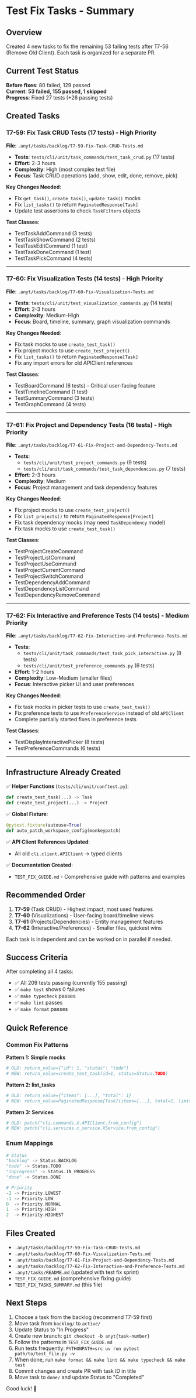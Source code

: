 # Test Fix Tasks - Summary

## Overview

Created 4 new tasks to fix the remaining 53 failing tests after T7-56 (Remove Old Client). Each task is organized for a separate PR.

## Current Test Status

**Before fixes**: 80 failed, 129 passed  
**Current**: **53 failed, 155 passed, 1 skipped**  
**Progress**: Fixed 27 tests (+26 passing tests)

## Created Tasks

### T7-59: Fix Task CRUD Tests (17 tests) - High Priority
**File**: `.anyt/tasks/backlog/T7-59-Fix-Task-CRUD-Tests.md`

- **Tests**: `tests/cli/unit/task_commands/test_task_crud.py` (17 tests)
- **Effort**: 2-3 hours
- **Complexity**: High (most complex test file)
- **Focus**: Task CRUD operations (add, show, edit, done, remove, pick)

**Key Changes Needed**:
- Fix `get_task()`, `create_task()`, `update_task()` mocks
- Fix `list_tasks()` to return `PaginatedResponse[Task]`
- Update test assertions to check `TaskFilters` objects

**Test Classes**:
- TestTaskAddCommand (3 tests)
- TestTaskShowCommand (2 tests)
- TestTaskEditCommand (1 test)
- TestTaskDoneCommand (1 test)
- TestTaskPickCommand (4 tests)

---

### T7-60: Fix Visualization Tests (14 tests) - High Priority
**File**: `.anyt/tasks/backlog/T7-60-Fix-Visualization-Tests.md`

- **Tests**: `tests/cli/unit/test_visualization_commands.py` (14 tests)
- **Effort**: 2-3 hours
- **Complexity**: Medium-High
- **Focus**: Board, timeline, summary, graph visualization commands

**Key Changes Needed**:
- Fix task mocks to use `create_test_task()`
- Fix project mocks to use `create_test_project()`
- Fix `list_tasks()` to return `PaginatedResponse[Task]`
- Fix any import errors for old APIClient references

**Test Classes**:
- TestBoardCommand (6 tests) - Critical user-facing feature
- TestTimelineCommand (1 test)
- TestSummaryCommand (3 tests)
- TestGraphCommand (4 tests)

---

### T7-61: Fix Project and Dependency Tests (16 tests) - High Priority
**File**: `.anyt/tasks/backlog/T7-61-Fix-Project-and-Dependency-Tests.md`

- **Tests**: 
  - `tests/cli/unit/test_project_commands.py` (9 tests)
  - `tests/cli/unit/task_commands/test_task_dependencies.py` (7 tests)
- **Effort**: 2-3 hours
- **Complexity**: Medium
- **Focus**: Project management and task dependency features

**Key Changes Needed**:
- Fix project mocks to use `create_test_project()`
- Fix `list_projects()` to return `PaginatedResponse[Project]`
- Fix task dependency mocks (may need `TaskDependency` model)
- Fix task mocks to use `create_test_task()`

**Test Classes**:
- TestProjectCreateCommand
- TestProjectListCommand
- TestProjectUseCommand
- TestProjectCurrentCommand
- TestProjectSwitchCommand
- TestDependencyAddCommand
- TestDependencyListCommand
- TestDependencyRemoveCommand

---

### T7-62: Fix Interactive and Preference Tests (14 tests) - Medium Priority
**File**: `.anyt/tasks/backlog/T7-62-Fix-Interactive-and-Preference-Tests.md`

- **Tests**:
  - `tests/cli/unit/task_commands/test_task_pick_interactive.py` (8 tests)
  - `tests/cli/unit/test_preference_commands.py` (6 tests)
- **Effort**: 1-2 hours
- **Complexity**: Low-Medium (smaller files)
- **Focus**: Interactive picker UI and user preferences

**Key Changes Needed**:
- Fix task mocks in picker tests to use `create_test_task()`
- Fix preference tests to use `PreferenceService` instead of old `APIClient`
- Complete partially started fixes in preference tests

**Test Classes**:
- TestDisplayInteractivePicker (8 tests)
- TestPreferenceCommands (6 tests)

---

## Infrastructure Already Created

✅ **Helper Functions** (`tests/cli/unit/conftest.py`):
```python
def create_test_task(...) -> Task
def create_test_project(...) -> Project
```

✅ **Global Fixture**:
```python
@pytest.fixture(autouse=True)
def auto_patch_workspace_config(monkeypatch)
```

✅ **API Client References Updated**:
- All old `cli.client.APIClient` → typed clients

✅ **Documentation Created**:
- `TEST_FIX_GUIDE.md` - Comprehensive guide with patterns and examples

## Recommended Order

1. **T7-59** (Task CRUD) - Highest impact, most used features
2. **T7-60** (Visualizations) - User-facing board/timeline views
3. **T7-61** (Projects/Dependencies) - Entity management features
4. **T7-62** (Interactive/Preferences) - Smaller files, quickest wins

Each task is independent and can be worked on in parallel if needed.

## Success Criteria

After completing all 4 tasks:
- ✅ All 209 tests passing (currently 155 passing)
- ✅ `make test` shows 0 failures
- ✅ `make typecheck` passes
- ✅ `make lint` passes
- ✅ `make format` passes

## Quick Reference

### Common Fix Patterns

**Pattern 1: Simple mocks**
```python
# OLD: return_value={"id": 1, "status": "todo"}
# NEW: return_value=create_test_task(id=1, status=Status.TODO)
```

**Pattern 2: list_tasks**
```python
# OLD: return_value={"items": [...], "total": 1}
# NEW: return_value=PaginatedResponse[Task](items=[...], total=1, limit=50, offset=0)
```

**Pattern 3: Services**
```python
# OLD: patch("cli.commands.X.APIClient.from_config")
# NEW: patch("cli.services.x_service.XService.from_config")
```

### Enum Mappings

```python
# Status
"backlog" -> Status.BACKLOG
"todo" -> Status.TODO
"inprogress" -> Status.IN_PROGRESS
"done" -> Status.DONE

# Priority
-2 -> Priority.LOWEST
-1 -> Priority.LOW
0  -> Priority.NORMAL
1  -> Priority.HIGH
2  -> Priority.HIGHEST
```

## Files Created

- `.anyt/tasks/backlog/T7-59-Fix-Task-CRUD-Tests.md`
- `.anyt/tasks/backlog/T7-60-Fix-Visualization-Tests.md`
- `.anyt/tasks/backlog/T7-61-Fix-Project-and-Dependency-Tests.md`
- `.anyt/tasks/backlog/T7-62-Fix-Interactive-and-Preference-Tests.md`
- `.anyt/tasks/README.md` (updated with test fix sprint)
- `TEST_FIX_GUIDE.md` (comprehensive fixing guide)
- `TEST_FIX_TASKS_SUMMARY.md` (this file)

## Next Steps

1. Choose a task from the backlog (recommend T7-59 first)
2. Move task from `backlog/` to `active/`
3. Update Status to "In Progress"
4. Create new branch: `git checkout -b anyt{task-number}`
5. Follow the patterns in `TEST_FIX_GUIDE.md`
6. Run tests frequently: `PYTHONPATH=src uv run pytest path/to/test_file.py -v`
7. When done, run `make format && make lint && make typecheck && make test`
8. Commit changes and create PR with task ID in title
9. Move task to `done/` and update Status to "Completed"

Good luck! 🚀
